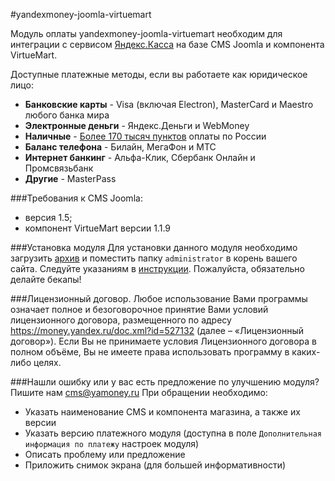 #yandexmoney-joomla-virtuemart

Модуль оплаты yandexmoney-joomla-virtuemart необходим для интеграции с сервисом [Яндекс.Касса](http://kassa.yandex.ru/) на базе CMS Joomla и компонента VirtueMart. 

Доступные платежные методы, если вы работаете как юридическое лицо:
* **Банковские карты** -  Visa (включая Electron), MasterCard и Maestro любого банка мира
* **Электронные деньги** - Яндекс.Деньги и WebMoney
* **Наличные** - [Более 170 тысяч пунктов](https://money.yandex.ru/pay/doc.xml?id=526209) оплаты по России
* **Баланс телефона** - Билайн, МегаФон и МТС
* **Интернет банкинг** - Альфа-Клик, Сбербанк Онлайн и Промсвязьбанк
* **Другие** - MasterPass

###Требования к CMS Joomla:
* версия 1.5;
* компонент VirtueMart версии 1.1.9

###Установка модуля
Для установки данного модуля необходимо загрузить [архив](https://github.com/yandex-money/yandex-money-cms-joomla-mammuthus/archive/master.zip) и поместить папку `administrator` в корень вашего сайта. Следуйте указаниям в [инструкции](https://github.com/yandex-money/yandex-money-cms-joomla-mammuthus/raw/master/Joomla%20instruction.doc).
Пожалуйста, обязательно делайте бекапы!

###Лицензионный договор.
Любое использование Вами программы означает полное и безоговорочное принятие Вами условий лицензионного договора, размещенного по адресу https://money.yandex.ru/doc.xml?id=527132 (далее – «Лицензионный договор»). 
Если Вы не принимаете условия Лицензионного договора в полном объёме, Вы не имеете права использовать программу в каких-либо целях.

###Нашли ошибку или у вас есть предложение по улучшению модуля?
Пишите нам cms@yamoney.ru
При обращении необходимо:
* Указать наименование CMS и компонента магазина, а также их версии
* Указать версию платежного модуля (доступна в поле `Дополнительная информация по платежу` настроек модуля)
* Описать проблему или предложение
* Приложить снимок экрана (для большей информативности)